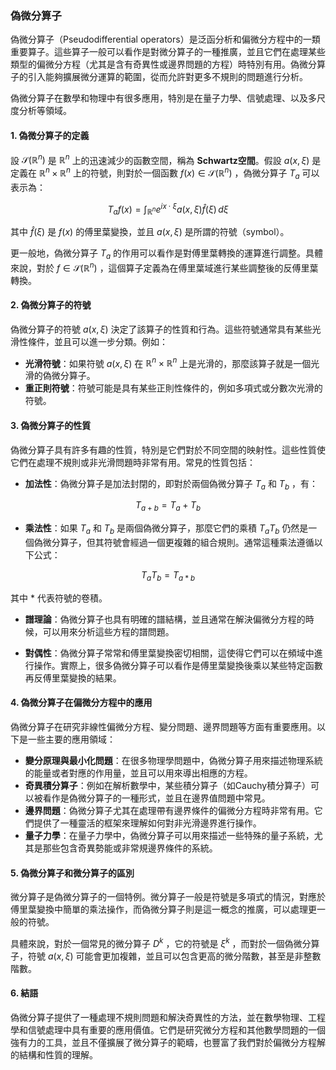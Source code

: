 ### 偽微分算子

偽微分算子（Pseudodifferential operators）是泛函分析和偏微分方程中的一類重要算子。這些算子一般可以看作是對微分算子的一種推廣，並且它們在處理某些類型的偏微分方程（尤其是含有奇異性或邊界問題的方程）時特別有用。偽微分算子的引入能夠擴展微分運算的範圍，從而允許對更多不規則的問題進行分析。

偽微分算子在數學和物理中有很多應用，特別是在量子力學、信號處理、以及多尺度分析等領域。

#### 1. 偽微分算子的定義

設  $`\mathcal{S}(\mathbb{R}^n)`$  是  $`\mathbb{R}^n`$  上的迅速減少的函數空間，稱為 **Schwartz空間**。假設  $`a(x, \xi)`$  是定義在  $`\mathbb{R}^n \times \mathbb{R}^n`$  上的符號，則對於一個函數  $`f(x) \in \mathcal{S}(\mathbb{R}^n)`$ ，偽微分算子  $`T_a`$  可以表示為：

```math
T_a f(x) = \int_{\mathbb{R}^n} e^{i x \cdot \xi} a(x, \xi) \hat{f}(\xi) \, d\xi
```

其中  $`\hat{f}(\xi)`$  是  $`f(x)`$  的傅里葉變換，並且  $`a(x, \xi)`$  是所謂的符號（symbol）。

更一般地，偽微分算子  $`T_a`$  的作用可以看作是對傅里葉轉換的運算進行調整。具體來說，對於  $`f \in \mathcal{S}(\mathbb{R}^n)`$ ，這個算子定義為在傅里葉域進行某些調整後的反傅里葉轉換。

#### 2. 偽微分算子的符號

偽微分算子的符號  $`a(x, \xi)`$  決定了該算子的性質和行為。這些符號通常具有某些光滑性條件，並且可以進一步分類。例如：
- **光滑符號**：如果符號  $`a(x, \xi)`$  在  $`\mathbb{R}^n \times \mathbb{R}^n`$  上是光滑的，那麼該算子就是一個光滑的偽微分算子。
- **重正則符號**：符號可能是具有某些正則性條件的，例如多項式或分數次光滑的符號。

#### 3. 偽微分算子的性質

偽微分算子具有許多有趣的性質，特別是它們對於不同空間的映射性。這些性質使它們在處理不規則或非光滑問題時非常有用。常見的性質包括：

- **加法性**：偽微分算子是加法封閉的，即對於兩個偽微分算子  $`T_a`$  和  $`T_b`$ ，有：
  
```math
T_{a+b} = T_a + T_b
```

- **乘法性**：如果  $`T_a`$  和  $`T_b`$  是兩個偽微分算子，那麼它們的乘積  $`T_a T_b`$  仍然是一個偽微分算子，但其符號會經過一個更複雜的組合規則。通常這種乘法遵循以下公式：
  
```math
T_a T_b = T_{a * b}
```

  其中  $`*`$  代表符號的卷積。

- **譜理論**：偽微分算子也具有明確的譜結構，並且通常在解決偏微分方程的時候，可以用來分析這些方程的譜問題。

- **對偶性**：偽微分算子常常和傅里葉變換密切相關，這使得它們可以在頻域中進行操作。實際上，很多偽微分算子可以看作是傅里葉變換後乘以某些特定函數再反傅里葉變換的結果。

#### 4. 偽微分算子在偏微分方程中的應用

偽微分算子在研究非線性偏微分方程、變分問題、邊界問題等方面有重要應用。以下是一些主要的應用領域：

- **變分原理與最小化問題**：在很多物理學問題中，偽微分算子用來描述物理系統的能量或者對應的作用量，並且可以用來導出相應的方程。
- **奇異積分算子**：例如在解析數學中，某些積分算子（如Cauchy積分算子）可以被看作是偽微分算子的一種形式，並且在邊界值問題中常見。
- **邊界問題**：偽微分算子尤其在處理帶有邊界條件的偏微分方程時非常有用。它們提供了一種靈活的框架來理解如何對非光滑邊界進行操作。
- **量子力學**：在量子力學中，偽微分算子可以用來描述一些特殊的量子系統，尤其是那些包含奇異勢能或非常規邊界條件的系統。

#### 5. 偽微分算子和微分算子的區別

微分算子是偽微分算子的一個特例。微分算子一般是符號是多項式的情況，對應於傅里葉變換中簡單的乘法操作，而偽微分算子則是這一概念的推廣，可以處理更一般的符號。

具體來說，對於一個常見的微分算子  $`D^k`$ ，它的符號是  $`\xi^k`$ ，而對於一個偽微分算子，符號  $`a(x, \xi)`$  可能會更加複雜，並且可以包含更高的微分階數，甚至是非整數階數。

#### 6. 結語

偽微分算子提供了一種處理不規則問題和解決奇異性的方法，並在數學物理、工程學和信號處理中具有重要的應用價值。它們是研究微分方程和其他數學問題的一個強有力的工具，並且不僅擴展了微分算子的範疇，也豐富了我們對於偏微分方程解的結構和性質的理解。